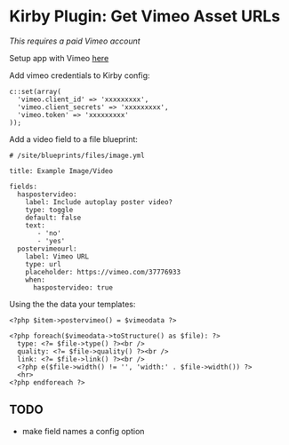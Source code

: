 # Kirby Plugin: Get Vimeo Asset URLs

*This requires a paid Vimeo account*

Setup app with Vimeo [here](https://developer.vimeo.com/apps/new)

Add vimeo credentials to Kirby config:

```
c::set(array(
  'vimeo.client_id' => 'xxxxxxxxx',
  'vimeo.client_secrets' => 'xxxxxxxxx',
  'vimeo.token' => 'xxxxxxxxx'
));
```

Add a video field to a file blueprint:

```
# /site/blueprints/files/image.yml

title: Example Image/Video        

fields:
  haspostervideo:
    label: Include autoplay poster video?
    type: toggle
    default: false
    text:
       - 'no'
       - 'yes'
  postervimeourl:
    label: Vimeo URL
    type: url
    placeholder: https://vimeo.com/37776933
    when:
      haspostervideo: true

```

Using the the data your templates:

```
<?php $item->postervimeo() = $vimeodata ?>

<?php foreach($vimeodata->toStructure() as $file): ?>
  type: <?= $file->type() ?><br />
  quality: <?= $file->quality() ?><br />
  link: <?= $file->link() ?><br />
  <?php e($file->width() != '', 'width:' . $file->width()) ?>
  <hr>
<?php endforeach ?>
```

## TODO

- make field names a config option